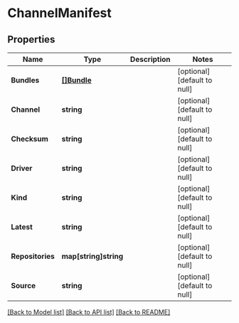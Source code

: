 # ChannelManifest

## Properties
Name | Type | Description | Notes
------------ | ------------- | ------------- | -------------
**Bundles** | [**[]Bundle**](Bundle.md) |  | [optional] [default to null]
**Channel** | **string** |  | [optional] [default to null]
**Checksum** | **string** |  | [optional] [default to null]
**Driver** | **string** |  | [optional] [default to null]
**Kind** | **string** |  | [optional] [default to null]
**Latest** | **string** |  | [optional] [default to null]
**Repositories** | **map[string]string** |  | [optional] [default to null]
**Source** | **string** |  | [optional] [default to null]

[[Back to Model list]](../README.md#documentation-for-models) [[Back to API list]](../README.md#documentation-for-api-endpoints) [[Back to README]](../README.md)

